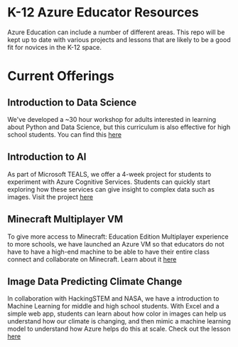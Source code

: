 # K-12 Azure Educator Resources
Azure Education can include a number of different areas. This repo will be kept up to date with various projects and lessons
that are likely to be a good fit for novices in the K-12 space.

# Current Offerings
## Introduction to Data Science
We've developed a ~30 hour workshop for adults interested in learning about Python and Data Science, but this curriculum is also
effective for high school students. You can find this [here](https://github.com/microsoft/computerscience/tree/master/Educator%20Resources/Reactor%20Workshops/Data%20Science)

## Introduction to AI
As part of Microsoft TEALS, we offer a 4-week project for students to experiment with Azure Cognitive Services. Students
can quickly start exploring how these services can give insight to complex data such as images. Visit the project
[here](https://github.com/microsoft/computerscience/tree/master/Educator%20Resources/TEALS)

## Minecraft Multiplayer VM
To give more access to Minecraft: Education Edition Multiplayer experience to more schools, we have launched an Azure VM so that
educators do not have to have a high-end machine to be able to have their entire class connect and collaborate on Minecraft. 
Learn about it [here](https://azure.microsoft.com/en-us/blog/host-multiplayer-minecraft-education-edition-on-azure-virtual-machines/)

## Image Data Predicting Climate Change
In collaboration with HackingSTEM and NASA, we have a introduction to Machine Learning for middle and high school students. With
Excel and a simple web app, students can learn about how color in images can help us understand how our climate is changing, 
and then mimic a machine learning model to understand how Azure helps do this at scale. Check out the lesson [here](https://preview.education.microsoft.com/hackingStem/lesson/nv3zo6ad)
